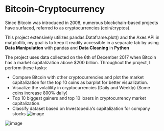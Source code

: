 # Bitcoin-Cryptocurrency

Since Bitcoin was introduced in 2008, numerous blockchain-based projects have surfaced, referred to as cryptocurrencies (coin/cryptos). 

This project extensively utilizes pandas.Dataframe.plot() and the Axes API in matplotlib, my goal is to keep it readily accessible in a separate tab by using **Data Manipulation** with pandas and **Data Cleaning** in **Python**

The project uses data collected on the 6th of December 2017 when Bitcoin has a market capitalization above $200 billion. Throughout the project, I perform these tasks: 
* Compare Bitcoin with other cryptocurrencies and plot the market capitalization for the top 10 coins as barplot for better visualization.
* Visualize the volatility in cryptocurrencies (Daily and Weekly) (Some coins increase 800% daily)
* Top 10 biggest gainers and top 10 losers in cryptocurrency market capitalization.
* Classify dataset based on Investopedia's capitalization for company stocks
![image](https://github.com/songcangnguyen/Bitcoin-Cryptocurrency/assets/109171837/8f1bd8cd-a9de-49b4-be78-8714e538a7eb)

![image](https://github.com/songcangnguyen/Bitcoin-Cryptocurrency/assets/109171837/0eb0d2dc-f897-48f2-90c4-ab65379a5bd2)
